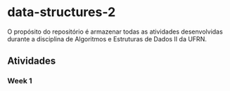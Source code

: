 # data-structures-2
O propósito do repositório é armazenar todas as atividades desenvolvidas durante a disciplina de Algoritmos e Estruturas de Dados II da UFRN.

## Atividades

### Week 1

